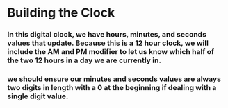 # Building the Clock

### In this digital clock, we have hours, minutes, and seconds values that update. Because this is a 12 hour clock, we will include the AM and PM modifier to let us know which half of the two 12 hours in a day we are currently in.

### we should ensure our minutes and seconds values are always two digits in length with a 0 at the beginning if dealing with a single digit value.

